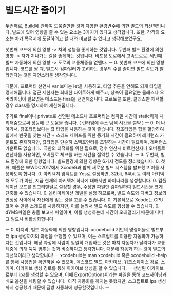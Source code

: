 # 빌드시간 줄이기

두번째로, Build에 관하여 도움줄만한 것과 다양한 환경변수에 의한 빌드의 최선책입니다.
빌드에 있어 영향을 줄 수 있는 요소는 3가지가 있다고 생각합니다.
또한, 각각의 요소는 차가 목적지에 도달하려고 할 때와 비교할 수 있다고 생각해보았구요.

첫번째 코드에 의한 영향 -> 차의 성능을 좋게하는 것입니다. 
두번째 빌드 환경에 의한 영향 ->  차가 지나가는 길을 좋게하는 것입니다. 비포장 도로에서 고속도로로.
세번째 빌드 자동화에 의한 영향 -> 도로의 교통체중을 없앤다. ㅡ
    0.    첫번째 코드에 의한 영향입니다.
코드를 짤 떄, 빌드시 컴파일러가 고려하는 경우의 수를 줄이면 빌드 속도가 빨라진다는 것은
자연스러운 생각합니다.

때문에, 프로퍼티 선언시 var 보다는 let을 사용하고,
타입 추론을 안해도 되게 타입을 명시해줍니다.
접근 제한자는 최대한 타이트하게 해주고,
상속이 필요없는 클래스나 오버라이딩이 필요없는 메소드는 final을 선언해줍니다.
프로토콜 또한, 클래스만 채택할 경우 class를 명시하여 제한해줍니다.

추가로 final이나 private로 선언된 메소드나 프로퍼티는 컴파일 시간에 static하게 처리해줌으로써
성능에 큰 도움을 줍니다. ( 런타임에 주소 탐색 시간을 절약 )
ㅡ
    0.    더 나아가서, 참조타입보다는 값 타입을 사용하는 것이 좋습니다. 참조타입은 힙을 할당하여 힙에서 빈곳을 찾는 시간 + 스레드 세이프를 위한 동기화 시간이 필요하며 레퍼런스 카운트도 존재하지만, 값타입은 단순히 스택포인터를 조절하는 시간이 필요하며, 레퍼런스 카운트도 없습니다.  극한의 최적화를 위한 팁으로, 정수 연산시 비트연산자나 오버플로 연산자를 사용하면, 오버플로 체크를 하는 시간을 절약할 수 있습니다.
ㅡ 3. 두번째, 빌드 환경에 의한 영향입니다.
빌드환경에 의한 영향은 6가지 정도를 정리했습니다.
    0.    첫째, 애플은 WWDC2017에서 Xcode9과 함께 새로운 빌드 시스템을 발표했고 이를 사용하도록 합니다.
    0.    아키텍처 임팩트를 Yes로 설정하면, 32bit, 64bit 등 여러 아키텍처 모두가 아닌, 지금 현재의 아키텍처 하나에 대해서만 바이너리를 생성합니다.
    0.    컴플레이션 모드를 인그리맨털로 설정할 경우, 수정한 파일만 컴파일하여 빌드시간을 크게 단축할 수 있습니다.
    0.    옵티미제이션 레벨을 설정 하므로써, 빌드 속도와 디버그 정보의 안정성 사이에서 자신에게 맞는 것을 고를 수 있습니다.
    0.    기본적으로 Xcode는 CPU코어 수 만큼 스레드를 사용하지만, 이를 늘려서 빌드 속도를 향상할 수 있습니다.
    0.    dYMS파일은 충돌 보고서 파일이며, 이를 생성하는데 시간이 오래걸리기 때문에 디버그 빌드시 비활성화합니다

ㅡ
    0.    마지막, 빌드 자동화에 의한 영향입니다. xcodebuild 기반의 명령어들로 빌드부터 ipa 생성까지의 과정을 수행할 수 있으며, 이는 스크립트를 이용한 자동화가 가능하다는 것입니다. 해당 과정에 사람이 일일히 개입하는 것은 마치 자동차가 달리다가 교통체중에 의해 뚝뚝 멈추는 것과 비슷하다고 생각합니다. 때문에 자동화 하는 것이 빌드의 최선책이라고 생각합니다! ㅡ
xcodebuld는 man xcodebuld 혹은 xcodebuild -help를 통해 사용법을 확인하실 수 있으며,
엑스코드 빌드, 아카이브, 워크스페이스 경로, 스키마, 아카이브 생성 경로를 통해 아카이브 생성을 할 수 있습니다.
ㅡ
생성된 아카이브로부터 ipa를 생성할 수 있으며,
이때 ExportOptions이라는 파일을 통해 코드사이닝과 배포 옵션을 세팅할 수 있습니다.
 아직 자동화를 하지는 못했지만, 스크립트로 ipa 생성까지 성공했기 때문에 금방 자동화에 성공할것입니다.
ㅡ

